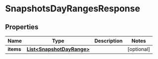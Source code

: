 

# SnapshotsDayRangesResponse


## Properties

Name | Type | Description | Notes
------------ | ------------- | ------------- | -------------
**items** | [**List&lt;SnapshotDayRange&gt;**](SnapshotDayRange.md) |  |  [optional]



